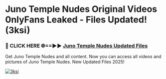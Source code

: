 # Juno Temple Nudes Original Videos 0nlyFans Leaked - Files Updated! (3ksi)

<h3>🔴 CLICK HERE 🌐==►► <a href="https://tinyurl.com/5h6xmrr3" rel="nofollow">Juno Temple Nudes Updated Files</a></h3>

Get Juno Temple Nudes and all content. Now you can access all videos and pictures of Juno Temple Nudes. New Updated Files 2025!

[![3ksi](https://i.imgur.com/KVD873Z.gif)](https://tinyurl.com/5h6xmrr3)
